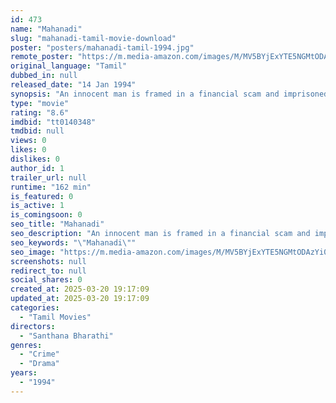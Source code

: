 ```yaml
---
id: 473
name: "Mahanadi"
slug: "mahanadi-tamil-movie-download"
poster: "posters/mahanadi-tamil-1994.jpg"
remote_poster: "https://m.media-amazon.com/images/M/MV5BYjExYTE5NGMtODAzYi00M2VkLTkyMmYtMTMwZmZhYmZhMTkyXkEyXkFqcGc@._V1_SX300.jpg"
original_language: "Tamil"
dubbed_in: null
released_date: "14 Jan 1994"
synopsis: "An innocent man is framed in a financial scam and imprisoned. After his release, he learns that his daughter was sold into prostitution and he struggles to free her."
type: "movie"
rating: "8.6"
imdbid: "tt0140348"
tmdbid: null
views: 0
likes: 0
dislikes: 0
author_id: 1
trailer_url: null
runtime: "162 min"
is_featured: 0
is_active: 1
is_comingsoon: 0
seo_title: "Mahanadi"
seo_description: "An innocent man is framed in a financial scam and imprisoned. After his release, he learns that his daughter was sold into prostitution and he struggles to free her."
seo_keywords: "\"Mahanadi\""
seo_image: "https://m.media-amazon.com/images/M/MV5BYjExYTE5NGMtODAzYi00M2VkLTkyMmYtMTMwZmZhYmZhMTkyXkEyXkFqcGc@._V1_SX300.jpg"
screenshots: null
redirect_to: null
social_shares: 0
created_at: 2025-03-20 19:17:09
updated_at: 2025-03-20 19:17:09
categories:
  - "Tamil Movies"
directors:
  - "Santhana Bharathi"
genres:
  - "Crime"
  - "Drama"
years:
  - "1994"
---
```


